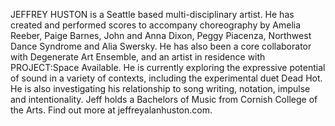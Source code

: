 JEFFREY HUSTON is a Seattle based multi-disciplinary artist. He has created
and performed scores to accompany choreography by Amelia Reeber, Paige Barnes,
John and Anna Dixon, Peggy Piacenza, Northwest Dance Syndrome and Alia
Swersky. He has also been a core collaborator with Degenerate Art Ensemble,
and an artist in residence with PROJECT:Space Available. He is currently
exploring the expressive potential of sound in a variety of contexts, including
the experimental duet Dead Hot. He is also investigating his relationship to song writing,
notation, impulse and intentionality. Jeff holds a Bachelors of Music from
Cornish College of the Arts. Find out more at jeffreyalanhuston.com.